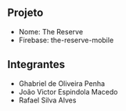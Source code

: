 ## Projeto
- Nome: The Reserve
- Firebase: the-reserve-mobile

## Integrantes

- Ghabriel de Oliveira Penha
- João Victor Espindola Macedo
- Rafael Silva Alves
